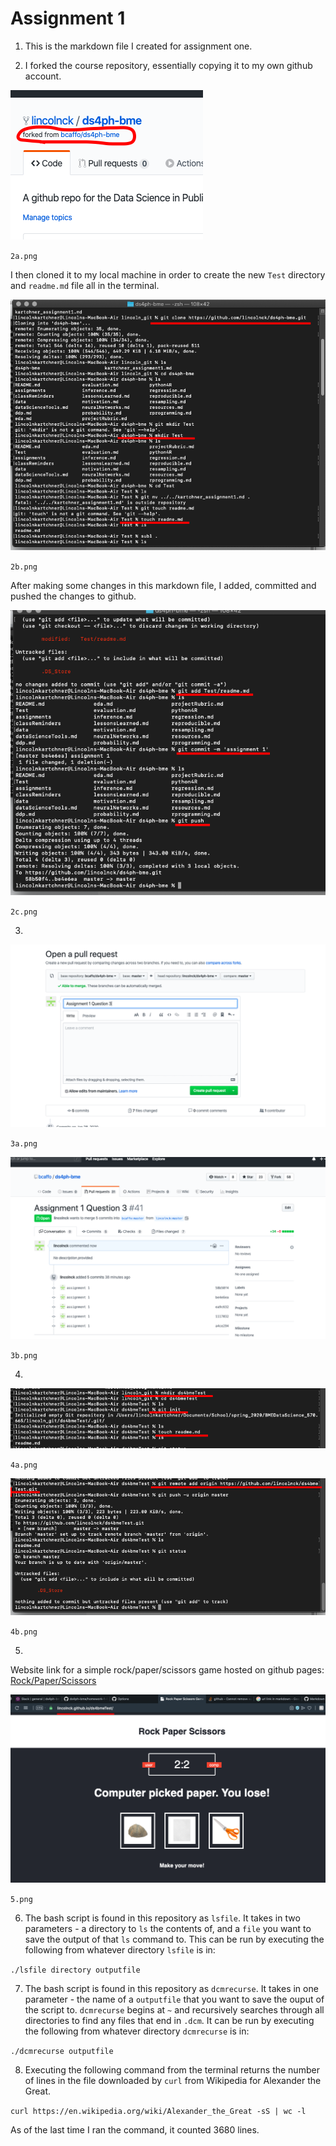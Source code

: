 # Assignment 1

1. This is the markdown file I created for assignment one.

2. I forked the course repository, essentially copying it to my own github account. 

![Fork Screenshot](./2a.png)

`2a.png`

I then cloned it to my local machine in order to create the new `Test` directory and `readme.md` file all in the terminal. 

![Clone Screenshot](./2b.png)

`2b.png`

After making some changes in this markdown file, I added, committed and pushed the changes to github.

![Commit Screenshot](./2c.png)

`2c.png`

3. 

![Pull Request Start Screenshot](./3a.png)

`3a.png`

![Pull Request End Screenshot](./3b.png)

`3b.png`

4. 

![New Repo Screenshot](./4a.png)

`4a.png`

![New readme Screenshot](./4b.png)

`4b.png`

5.

Website link for a simple rock/paper/scissors game hosted on github pages:
[Rock/Paper/Scissors](https://lincolnck.github.io/ds4bmeTest/)

![Website Screenshot](./5.png)

`5.png`

6. The bash script is found in this repository as `lsfile`. It takes in two parameters - a directory to `ls` the contents of, and a `file` you want to save the output of that `ls` command to. This can be run by executing the following from whatever directory `lsfile` is in:

`./lsfile directory outputfile`

7. The bash script is found in this repository as `dcmrecurse`. It takes in one parameter - the name of a `outputfile` that you want to save the ouput of the script to. `dcmrecurse` begins at `~` and recursively searches through all directories to find any files that end in `.dcm`. It can be run by executing the following from whatever directory `dcmrecurse` is in:

`./dcmrecurse outputfile`

8. Executing the following command from the terminal returns the number of lines in the file downloaded by `curl` from Wikipedia for Alexander the Great. 

`curl https://en.wikipedia.org/wiki/Alexander_the_Great -sS | wc -l` 

As of the last time I ran the command, it counted 3680 lines.

